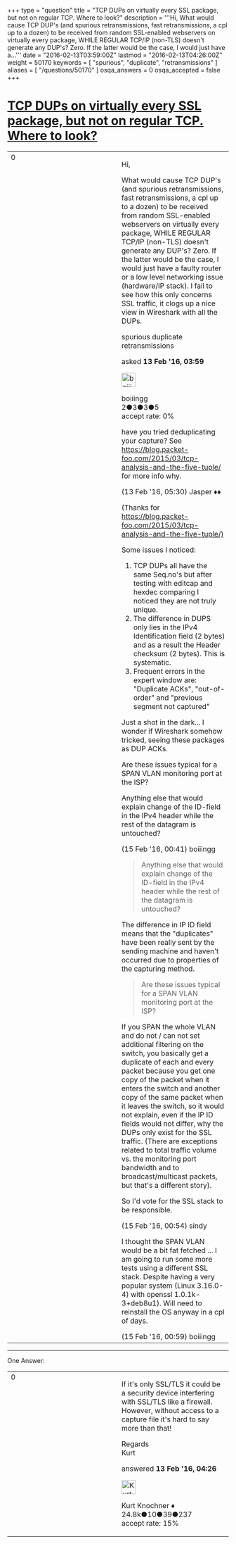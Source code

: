 +++
type = "question"
title = "TCP DUPs on virtually every SSL package, but not on regular TCP. Where to look?"
description = '''Hi, What would cause TCP DUP&#x27;s (and spurious retransmissions, fast retransmissions, a cpl up to a dozen) to be received from random SSL-enabled webservers on virtually every package, WHILE REGULAR TCP/IP (non-TLS) doesn&#x27;t generate any DUP&#x27;s? Zero. If the latter would be the case, I would just have a...'''
date = "2016-02-13T03:59:00Z"
lastmod = "2016-02-13T04:26:00Z"
weight = 50170
keywords = [ "spurious", "duplicate", "retransmissions" ]
aliases = [ "/questions/50170" ]
osqa_answers = 0
osqa_accepted = false
+++

<div class="headNormal">

# [TCP DUPs on virtually every SSL package, but not on regular TCP. Where to look?](/questions/50170/tcp-dups-on-virtually-every-ssl-package-but-not-on-regular-tcp-where-to-look)

</div>

<div id="main-body">

<div id="askform">

<table id="question-table" style="width:100%;"><colgroup><col style="width: 50%" /><col style="width: 50%" /></colgroup><tbody><tr class="odd"><td style="width: 30px; vertical-align: top"><div class="vote-buttons"><div id="post-50170-score" class="post-score" title="current number of votes">0</div><div id="favorite-count" class="favorite-count"></div></div></td><td><div id="item-right"><div class="question-body"><p>Hi,</p><p>What would cause TCP DUP's (and spurious retransmissions, fast retransmissions, a cpl up to a dozen) to be received from random SSL-enabled webservers on virtually every package, WHILE REGULAR TCP/IP (non-TLS) doesn't generate any DUP's? Zero. If the latter would be the case, I would just have a faulty router or a low level networking issue (hardware/IP stack). I fail to see how this only concerns SSL traffic, it clogs up a nice view in Wireshark with all the DUPs.</p></div><div id="question-tags" class="tags-container tags">spurious duplicate retransmissions</div><div id="question-controls" class="post-controls"></div><div class="post-update-info-container"><div class="post-update-info post-update-info-user"><p>asked <strong>13 Feb '16, 03:59</strong></p><img src="https://secure.gravatar.com/avatar/653d979a2dc2892e289024f6a619921e?s=32&amp;d=identicon&amp;r=g" class="gravatar" width="32" height="32" alt="boiiingg&#39;s gravatar image" /><p>boiiingg<br />
<span class="score" title="2 reputation points">2</span><span title="3 badges"><span class="badge1">●</span><span class="badgecount">3</span></span><span title="3 badges"><span class="silver">●</span><span class="badgecount">3</span></span><span title="5 badges"><span class="bronze">●</span><span class="badgecount">5</span></span><br />
<span class="accept_rate" title="Rate of the user&#39;s accepted answers">accept rate:</span> <span title="boiiingg has no accepted answers">0%</span></p></div></div><div id="comments-container-50170" class="comments-container"><span id="50174"></span><div id="comment-50174" class="comment"><div id="post-50174-score" class="comment-score"></div><div class="comment-text"><p>have you tried deduplicating your capture? See <a href="https://blog.packet-foo.com/2015/03/tcp-analysis-and-the-five-tuple/">https://blog.packet-foo.com/2015/03/tcp-analysis-and-the-five-tuple/</a> for more info why.</p></div><div id="comment-50174-info" class="comment-info"><span class="comment-age">(13 Feb '16, 05:30)</span> Jasper ♦♦</div></div><span id="50199"></span><div id="comment-50199" class="comment"><div id="post-50199-score" class="comment-score"></div><div class="comment-text"><p>(Thanks for <a href="https://blog.packet-foo.com/2015/03/tcp-analysis-and-the-five-tuple/)">https://blog.packet-foo.com/2015/03/tcp-analysis-and-the-five-tuple/)</a></p><p>Some issues I noticed:</p><ol><li>TCP DUPs all have the same Seq.no's but after testing with editcap and hexdec comparing I noticed they are not truly unique.</li><li>The difference in DUPS only lies in the IPv4 Identification field (2 bytes) and as a result the Header checksum (2 bytes). This is systematic.</li><li>Frequent errors in the expert window are: "Duplicate ACKs", "out-of-order" and "previous segment not captured"</li></ol><p>Just a shot in the dark... I wonder if Wireshark somehow tricked, seeing these packages as DUP ACKs.</p><p>Are these issues typical for a SPAN VLAN monitoring port at the ISP?</p><p>Anything else that would explain change of the ID-field in the IPv4 header while the rest of the datagram is untouched?</p></div><div id="comment-50199-info" class="comment-info"><span class="comment-age">(15 Feb '16, 00:41)</span> boiiingg</div></div><span id="50201"></span><div id="comment-50201" class="comment"><div id="post-50201-score" class="comment-score"></div><div class="comment-text"><blockquote><p>Anything else that would explain change of the ID-field in the IPv4 header while the rest of the datagram is untouched?</p></blockquote><p>The difference in IP ID field means that the "duplicates" have been really sent by the sending machine and haven't occurred due to properties of the capturing method.</p><blockquote><p>Are these issues typical for a SPAN VLAN monitoring port at the ISP?</p></blockquote><p>If you SPAN the whole VLAN and do not / can not set additional filtering on the switch, you basically get a duplicate of each and every packet because you get one copy of the packet when it enters the switch and another copy of the same packet when it leaves the switch, so it would not explain, even if the IP ID fields would not differ, why the DUPs only exist for the SSL traffic. (There are exceptions related to total traffic volume vs. the monitoring port bandwidth and to broadcast/multicast packets, but that's a different story).</p><p>So I'd vote for the SSL stack to be responsible.</p></div><div id="comment-50201-info" class="comment-info"><span class="comment-age">(15 Feb '16, 00:54)</span> sindy</div></div><span id="50202"></span><div id="comment-50202" class="comment"><div id="post-50202-score" class="comment-score"></div><div class="comment-text"><p>I thought the SPAN VLAN would be a bit fat fetched ... I am going to run some more tests using a different SSL stack. Despite having a very popular system (Linux 3.16.0-4) with openssl 1.0.1k-3+deb8u1). Will need to reinstall the OS anyway in a cpl of days.</p></div><div id="comment-50202-info" class="comment-info"><span class="comment-age">(15 Feb '16, 00:59)</span> boiiingg</div></div></div><div id="comment-tools-50170" class="comment-tools"></div><div class="clear"></div><div id="comment-50170-form-container" class="comment-form-container"></div><div class="clear"></div></div></td></tr></tbody></table>

------------------------------------------------------------------------

<div class="tabBar">

<span id="sort-top"></span>

<div class="headQuestions">

One Answer:

</div>

</div>

<span id="50173"></span>

<div id="answer-container-50173" class="answer">

<table style="width:100%;"><colgroup><col style="width: 50%" /><col style="width: 50%" /></colgroup><tbody><tr class="odd"><td style="width: 30px; vertical-align: top"><div class="vote-buttons"><div id="post-50173-score" class="post-score" title="current number of votes">0</div></div></td><td><div class="item-right"><div class="answer-body"><p>If it's only SSL/TLS it could be a security device interfering with SSL/TLS like a firewall. However, without access to a capture file it's hard to say more than that!</p><p>Regards<br />
Kurt</p></div><div class="answer-controls post-controls"></div><div class="post-update-info-container"><div class="post-update-info post-update-info-user"><p>answered <strong>13 Feb '16, 04:26</strong></p><img src="https://secure.gravatar.com/avatar/23b7bf5b13bc2c98b2e8aa9869ca5d75?s=32&amp;d=identicon&amp;r=g" class="gravatar" width="32" height="32" alt="Kurt%20Knochner&#39;s gravatar image" /><p>Kurt Knochner ♦<br />
<span class="score" title="24767 reputation points"><span>24.8k</span></span><span title="10 badges"><span class="badge1">●</span><span class="badgecount">10</span></span><span title="39 badges"><span class="silver">●</span><span class="badgecount">39</span></span><span title="237 badges"><span class="bronze">●</span><span class="badgecount">237</span></span><br />
<span class="accept_rate" title="Rate of the user&#39;s accepted answers">accept rate:</span> <span title="Kurt Knochner has 344 accepted answers">15%</span> </br></p></div></div><div id="comments-container-50173" class="comments-container"></div><div id="comment-tools-50173" class="comment-tools"></div><div class="clear"></div><div id="comment-50173-form-container" class="comment-form-container"></div><div class="clear"></div></div></td></tr></tbody></table>

</div>

<div class="paginator-container-left">

</div>

</div>

</div>

